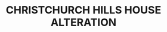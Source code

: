 ---
title: CHRISTCHURCH HILLS HOUSE ALTERATION
description: >
  Alteration and addition to 1930's (est) Heritage house in Christchurch + Studio additon
year: 2024
position: 1
images:
  - src: /assets/uploads/A-2402-1.PNG
  - src: /assets/uploads/A-2402-2.PNG
  - src: /assets/uploads/A-2402-3.PNG
  - src: /assets/uploads/A-2402-4.jpg
  - src: /assets/uploads/A-2402-5.jpg
tags: alterations
---